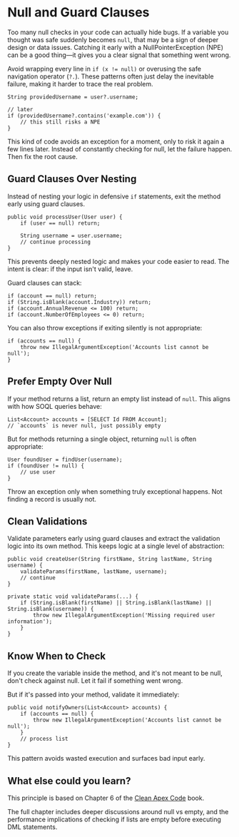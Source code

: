 # Null and Guard Clauses

Too many null checks in your code can actually hide bugs. If a variable you thought was safe suddenly becomes `null`, that may be a sign of deeper design or data issues. Catching it early with a NullPointerException (NPE) can be a good thing—it gives you a clear signal that something went wrong.

Avoid wrapping every line in `if (x != null)` or overusing the safe navigation operator (`?.`). These patterns often just delay the inevitable failure, making it harder to trace the real problem.

```apex
String providedUsername = user?.username;

// later
if (providedUsername?.contains('example.com')) {
    // this still risks a NPE
}
```

This kind of code avoids an exception for a moment, only to risk it again a few lines later. Instead of constantly checking for null, let the failure happen. Then fix the root cause.

## Guard Clauses Over Nesting

Instead of nesting your logic in defensive `if` statements, exit the method early using guard clauses.

```apex
public void processUser(User user) {
    if (user == null) return;

    String username = user.username;
    // continue processing
}
```

This prevents deeply nested logic and makes your code easier to read. The intent is clear: if the input isn't valid, leave.

Guard clauses can stack:

```apex
if (account == null) return;
if (String.isBlank(account.Industry)) return;
if (account.AnnualRevenue <= 100) return;
if (account.NumberOfEmployees <= 0) return;
```

You can also throw exceptions if exiting silently is not appropriate:

```apex
if (accounts == null) {
    throw new IllegalArgumentException('Accounts list cannot be null');
}
```

## Prefer Empty Over Null

If your method returns a list, return an empty list instead of `null`. This aligns with how SOQL queries behave:

```apex
List<Account> accounts = [SELECT Id FROM Account];
// `accounts` is never null, just possibly empty
```

But for methods returning a single object, returning `null` is often appropriate:

```apex
User foundUser = findUser(username);
if (foundUser != null) {
    // use user
}
```

Throw an exception only when something truly exceptional happens. Not finding a record is usually not.

## Clean Validations

Validate parameters early using guard clauses and extract the validation logic into its own method. This keeps logic at a single level of abstraction:

```apex
public void createUser(String firstName, String lastName, String username) {
    validateParams(firstName, lastName, username);
    // continue
}

private static void validateParams(...) {
    if (String.isBlank(firstName) || String.isBlank(lastName) || String.isBlank(username)) {
        throw new IllegalArgumentException('Missing required user information');
    }
}
```

## Know When to Check

If you create the variable inside the method, and it's not meant to be null, don't check against null. Let it fail if something went wrong.

But if it's passed into your method, validate it immediately:

```apex
public void notifyOwners(List<Account> accounts) {
    if (accounts == null) {
        throw new IllegalArgumentException('Accounts list cannot be null');
    }
    // process list
}
```

This pattern avoids wasted execution and surfaces bad input early.

## What else could you learn?

This principle is based on Chapter 6 of the [Clean Apex Code](https://a.co/d/gSCaIhO) book. 

The full chapter includes deeper discussions around null vs empty, and the performance implications of checking if lists are empty before executing DML statements.
